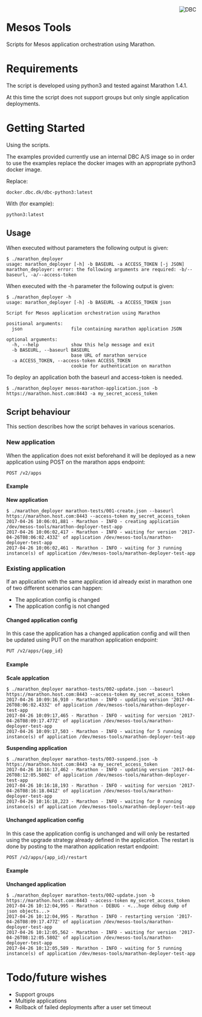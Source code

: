 <img src="http://www.dbc.dk/logo.png" alt="DBC" title="DBC" align="right">

# Mesos Tools

Scripts for Mesos application orchestration using Marathon.

# Requirements

The script is developed using python3 and tested against Marathon 1.4.1.

At this time the script does not support groups but only single application deployments.

# Getting Started

Using the scripts.

The examples provided currently use an internal DBC A/S image so in order to use the examples replace the docker images
with an appropriate python3 docker image.

Replace:
```
docker.dbc.dk/dbc-python3:latest
```

With (for example):
```
python3:latest
```

## Usage

When executed without parameters the following output is given:

```
$ ./marathon_deployer
usage: marathon_deployer [-h] -b BASEURL -a ACCESS_TOKEN [-j JSON]
marathon_deployer: error: the following arguments are required: -b/--baseurl, -a/--access-token
```

When executed with the -h parameter the following output is given:

```
$ ./marathon_deployer -h
usage: marathon_deployer [-h] -b BASEURL -a ACCESS_TOKEN json

Script for Mesos application orchestration using Marathon

positional arguments:
  json                  file containing marathon application JSON

optional arguments:
  -h, --help            show this help message and exit
  -b BASEURL, --baseurl BASEURL
                        base URL of marathon service
  -a ACCESS_TOKEN, --access-token ACCESS_TOKEN
                        cookie for authentication on marathon
```

To deploy an application both the baseurl and access-token is needed. 

```
$ ./marathon_deployer mesos-marathon-application.json -b https://marathon.host.com:8443 -a my_secret_access_token
```

## Script behaviour

This section describes how the script behaves in various scenarios.

### New application

When the application does not exist beforehand it will be deployed as a new application using POST on the marathon apps 
endpoint:

    POST /v2/apps

#### Example

__New application__

```
$ ./marathon_deployer marathon-tests/001-create.json --baseurl https://marathon.host.com:8443 --access-token my_secret_access_token
2017-04-26 10:06:01,881 - Marathon - INFO - creating application /dev/mesos-tools/marathon-deployer-test-app
2017-04-26 10:06:02,417 - Marathon - INFO - waiting for version '2017-04-26T08:06:02.433Z' of application /dev/mesos-tools/marathon-deployer-test-app
2017-04-26 10:06:02,461 - Marathon - INFO - waiting for 3 running instance(s) of application /dev/mesos-tools/marathon-deployer-test-app
```

### Existing application

If an application with the same application id already exist in marathon one of two different scenarios can happen:
 - The application config is changed 
 - The application config is not changed

#### Changed application config

In this case the application has a changed application config and will then be updated using PUT on the marathon
application endpoint:
  
    PUT /v2/apps/{app_id}

#### Example

__Scale applcation__

```
$ ./marathon_deployer marathon-tests/002-update.json --baseurl https://marathon.host.com:8443 --access-token my_secret_access_token
2017-04-26 10:09:16,910 - Marathon - INFO - updating version '2017-04-26T08:06:02.433Z' of application /dev/mesos-tools/marathon-deployer-test-app
2017-04-26 10:09:17,465 - Marathon - INFO - waiting for version '2017-04-26T08:09:17.477Z' of application /dev/mesos-tools/marathon-deployer-test-app
2017-04-26 10:09:17,503 - Marathon - INFO - waiting for 5 running instance(s) of application /dev/mesos-tools/marathon-deployer-test-app
```

__Suspending application__

```
$ ./marathon_deployer marathon-tests/003-suspend.json -b https://marathon.host.com:8443 -a my_secret_access_token
2017-04-26 10:16:17,462 - Marathon - INFO - updating version '2017-04-26T08:12:05.580Z' of application /dev/mesos-tools/marathon-deployer-test-app
2017-04-26 10:16:18,193 - Marathon - INFO - waiting for version '2017-04-26T08:16:18.041Z' of application /dev/mesos-tools/marathon-deployer-test-app
2017-04-26 10:16:18,223 - Marathon - INFO - waiting for 0 running instance(s) of application /dev/mesos-tools/marathon-deployer-test-app
```

#### Unchanged application config

In this case the application config is unchanged and will only be restarted using the upgrade strategy already defined
in the application. The restart is done by posting to the marathon application restart endpoint:

    POST /v2/apps/{app_id}/restart

#### Example

__Unchanged application__

```
$ ./marathon_deployer marathon-tests/002-update.json -b https://marathon.host.com:8443 --access-token my_secret_access_token
2017-04-26 10:12:04,995 - Marathon - DEBUG - <...huge debug dump of json objects...>
2017-04-26 10:12:04,995 - Marathon - INFO - restarting version '2017-04-26T08:09:17.477Z' of application /dev/mesos-tools/marathon-deployer-test-app
2017-04-26 10:12:05,562 - Marathon - INFO - waiting for version '2017-04-26T08:12:05.580Z' of application /dev/mesos-tools/marathon-deployer-test-app
2017-04-26 10:12:05,589 - Marathon - INFO - waiting for 5 running instance(s) of application /dev/mesos-tools/marathon-deployer-test-app
```

# Todo/future wishes

 - Support groups
 - Multiple applications
 - Rollback of failed deployments after a user set timeout
